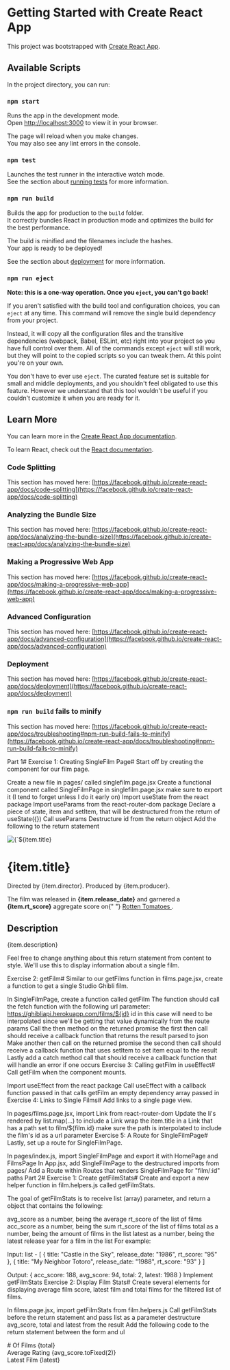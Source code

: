 # Getting Started with Create React App

This project was bootstrapped with [Create React App](https://github.com/facebook/create-react-app).

## Available Scripts

In the project directory, you can run:

### `npm start`

Runs the app in the development mode.\
Open [http://localhost:3000](http://localhost:3000) to view it in your browser.

The page will reload when you make changes.\
You may also see any lint errors in the console.

### `npm test`

Launches the test runner in the interactive watch mode.\
See the section about [running tests](https://facebook.github.io/create-react-app/docs/running-tests) for more information.

### `npm run build`

Builds the app for production to the `build` folder.\
It correctly bundles React in production mode and optimizes the build for the best performance.

The build is minified and the filenames include the hashes.\
Your app is ready to be deployed!

See the section about [deployment](https://facebook.github.io/create-react-app/docs/deployment) for more information.

### `npm run eject`

**Note: this is a one-way operation. Once you `eject`, you can't go back!**

If you aren't satisfied with the build tool and configuration choices, you can `eject` at any time. This command will remove the single build dependency from your project.

Instead, it will copy all the configuration files and the transitive dependencies (webpack, Babel, ESLint, etc) right into your project so you have full control over them. All of the commands except `eject` will still work, but they will point to the copied scripts so you can tweak them. At this point you're on your own.

You don't have to ever use `eject`. The curated feature set is suitable for small and middle deployments, and you shouldn't feel obligated to use this feature. However we understand that this tool wouldn't be useful if you couldn't customize it when you are ready for it.

## Learn More

You can learn more in the [Create React App documentation](https://facebook.github.io/create-react-app/docs/getting-started).

To learn React, check out the [React documentation](https://reactjs.org/).

### Code Splitting

This section has moved here: [https://facebook.github.io/create-react-app/docs/code-splitting](https://facebook.github.io/create-react-app/docs/code-splitting)

### Analyzing the Bundle Size

This section has moved here: [https://facebook.github.io/create-react-app/docs/analyzing-the-bundle-size](https://facebook.github.io/create-react-app/docs/analyzing-the-bundle-size)

### Making a Progressive Web App

This section has moved here: [https://facebook.github.io/create-react-app/docs/making-a-progressive-web-app](https://facebook.github.io/create-react-app/docs/making-a-progressive-web-app)

### Advanced Configuration

This section has moved here: [https://facebook.github.io/create-react-app/docs/advanced-configuration](https://facebook.github.io/create-react-app/docs/advanced-configuration)

### Deployment

This section has moved here: [https://facebook.github.io/create-react-app/docs/deployment](https://facebook.github.io/create-react-app/docs/deployment)

### `npm run build` fails to minify

This section has moved here: [https://facebook.github.io/create-react-app/docs/troubleshooting#npm-run-build-fails-to-minify](https://facebook.github.io/create-react-app/docs/troubleshooting#npm-run-build-fails-to-minify)


Part 1#
Exercise 1: Creating SingleFilm Page#
Start off by creating the component for our film page.

Create a new file in pages/ called singlefilm.page.jsx
Create a functional component called SingleFilmPage in singlefilm.page.jsx
make sure to export it (I tend to forget unless I do it early on)
Import useState from the react package
Import useParams from the react-router-dom package
Declare a piece of state, item and setItem, that will be destructured from the return of useState({})
Call useParams
Destructure id from the return object
Add the following to the return statement
<div>
  <div>
    <img src={`${item.image}`} alt={`${item.title} Poster`} />
  </div>
  <div>
    <h1>{item.title}</h1>
    <p>
      Directed by {item.director}. Produced by {item.producer}.
    </p>
    <p>
      The film was released in <strong>{item.release_date}</strong> and garnered
      a <strong>{item.rt_score}</strong> aggregate score on{" "}
      <a
        href="https://www.rottentomatoes.com/"
        target="_blank"
        rel="noreferrer"
      >
        Rotten Tomatoes
      </a>
      .
    </p>
    <h2>Description</h2>
    <p>{item.description}</p>
  </div>
</div>
Feel free to change anything about this return statement from content to style. We'll use this to display information about a single film.

Exercise 2: getFilm#
Similar to our getFilms function in films.page.jsx, create a function to get a single Studio Ghibli film.

In SingleFilmPage, create a function called getFilm
The function should call the fetch function with the following url parameter: https://ghibliapi.herokuapp.com/films/${id}
id in this case will need to be interpolated since we'll be getting that value dynamically from the route params
Call the then method on the returned promise
the first then call should receive a callback function that returns the result parsed to json
Make another then call on the returned promise
the second then call should receive a callback function that uses setItem to set item equal to the result
Lastly add a catch method call that should receive a callback function that will handle an error if one occurs
Exercise 3: Calling getFilm in useEffect#
Call getFilm when the component mounts.

Import useEffect from the react package
Call useEffect with
a callback function passed in that calls getFilm
an empty dependency array passed in
Exercise 4: Links to Single Films#
Add links to a single page view.

In pages/films.page.jsx, import Link from react-router-dom
Update the li's rendered by list.map(...) to include a Link
wrap the item.title in a Link that has a path set to film/${film.id}
make sure the path is interpolated to include the film's id as a url parameter
Exercise 5: A Route for SingleFilmPage#
Lastly, set up a route for SingleFilmPage.

In pages/index.js, import SingleFilmPage and export it with HomePage and FilmsPage
In App.jsx, add SingleFilmPage to the destructured imports from pages/
Add a Route within Routes that renders SingleFilmPage for "film/:id" paths
Part 2#
Exercise 1: Create getFilmStats#
Create and export a new helper function in film.helpers.js called getFilmStats.

The goal of getFilmStats is to receive list (array) parameter, and return a object that contains the following:

avg_score as a number, being the average rt_score of the list of films
acc_score as a number, being the sum rt_score of the list of films
total as a number, being the amount of films in the list
latest as a number, being the latest release year for a film in the list
For example:

Input:
list - [
        { title: "Castle in the Sky", release_date: "1986", rt_score: "95" },
        { title: "My Neighbor Totoro", release_date: "1988", rt_score: "93" }
      ]

Output:
{
   acc_score: 188,
   avg_score: 94,
   total: 2,
   latest: 1988
}
Implement getFilmStats
Exercise 2: Display Film Stats#
Create several elements for displaying average film score, latest film and total films for the filtered list of films.

In films.page.jsx, import getFilmStats from film.helpers.js
Call getFilmStats before the return statement and pass list as a parameter
destructure avg_score, total and latest from the result
Add the following code to the return statement between the form and ul
<div>
  <div>
    <span># Of Films</span>
    <span>{total}</span>
  </div>
  <div>
    <span>Average Rating</span>
    <span>{avg_score.toFixed(2)}</span>
  </div>
  <div>
    <span>Latest Film</span>
    <span>{latest}</span>
  </div>
</div>
